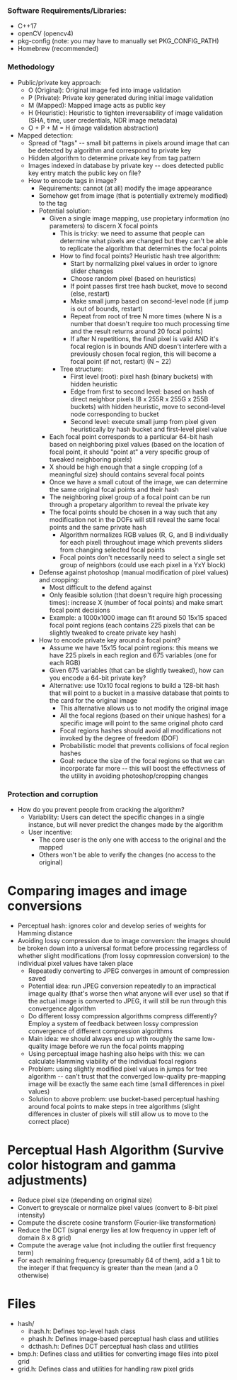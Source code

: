 ### Software Requirements/Libraries:
- C++17 
- openCV (opencv4)
- pkg-config (note: you may have to manually set PKG_CONFIG_PATH)
- Homebrew (recommended)

### Methodology
- Public/private key approach:
    - O (Original): Original image fed into image validation
    - P (Private): Private key generated during initial image validation
    - M (Mapped): Mapped image acts as public key
    - H (Heuristic): Heuristic to tighten irreversability of image validation (SHA, time, user credentials, NDR image metadata)
    - O + P + M = H (image validation abstraction)
- Mapped detection: 
    - Spread of "tags" -- small bit patterns in pixels around image that can be detected by algorithm and correspond to private key
    - Hidden algorithm to determine private key from tag pattern
    - Images indexed in database by private key -- does detected public key entry match the public key on file?
    - How to encode tags in image? 
        - Requirements: cannot (at all) modify the image appearance
        - Somehow get from image (that is potentially extremely modified) to the tag
        - Potential solution:
            - Given a single image mapping, use propietary information (no parameters) to discern X focal points
                - This is tricky: we need to assume that people can determine what pixels are changed but they can't be able to replicate the algorithm that determines the focal points
                - How to find focal points? Heuristic hash tree algorithm:
                    - Start by normalizing pixel values in order to ignore slider changes
                    - Choose random pixel (based on heuristics)
                    - If point passes first tree hash bucket, move to second (else, restart)
                    - Make small jump based on second-level node (if jump is out of bounds, restart)
                    - Repeat from root of tree N more times (where N is a number that doesn't require too much processing time and the result returns around 20 focal points)
                    - If after N repetitions, the final pixel is valid AND it's focal region is in bounds AND doesn't interfere with a previously chosen focal region, this will become a focal point (if not, restart) (N ~ 22)
                - Tree structure:
                    - First level (root): pixel hash (binary buckets) with hidden heuristic
                    - Edge from first to second level: based on hash of direct neighbor pixels (8 x 255R x 255G x 255B buckets) with hidden heuristic, move to second-level node corresponding to bucket
                    - Second level: execute small jump from pixel given heuristically by hash bucket and first-level pixel value
            - Each focal point corresponds to a particular 64-bit hash based on neighboring pixel values (based on the location of focal point, it should "point at" a very specific group of tweaked neighboring pixels)
            - X should be high enough that a single cropping (of a meaningful size) should contains several focal points
            - Once we have a small cutout of the image, we can determine the same original focal points and their hash
            - The neighboring pixel group of a focal point can be run through a propetary algorithm to reveal the private key
            - The focal points should be chosen in a way such that any modification not in the DOFs will still reveal the same focal points and the same private hash
                - Algorithm normalizes RGB values (R, G, and B individually for each pixel) throughout image which prevents sliders from changing selected focal points
                - Focal points don't necessarily need to select a single set group of neighbors (could use each pixel in a YxY block)
        - Defense against photoshop (manual modification of pixel values) and cropping:
            - Most difficult to the defend against
            - Only feasible solution (that doesn't require high processing times): increase X (number of focal points) and make smart focal point decisions
            - Example: a 1000x1000 image can fit around 50 15x15 spaced focal point regions (each contains 225 pixels that can be slightly tweaked to create private key hash)
        - How to encode private key around a focal point?
            - Assume we have 15x15 focal point regions: this means we have 225 pixels in each region and 675 variables (one for each RGB)
            - Given 675 variables (that can be slightly tweaked), how can you encode a 64-bit private key?
            - Alternative: use 10x10 focal regions to build a 128-bit hash that will point to a bucket in a massive database that points to the card for the original image
                - This alternative allows us to not modify the original image
                - All the focal regions (based on their unique hashes) for a specific image will point to the same original photo card
                - Focal regions hashes should avoid all modifications not invoked by the degree of freedom (DOF)
                - Probabilistic model that prevents collisions of focal region hashes
                - Goal: reduce the size of the focal regions so that we can incorporate far more -- this will boost the effectivness of the utility in avoiding photoshop/cropping changes 

### Protection and corruption
- How do you prevent people from cracking the algorithm?
    - Variability: Users can detect the specific changes in a single instance, but will never predict the changes made by the algorithm
    - User incentive: 
        - The core user is the only one with access to the original and the mapped
        - Others won't be able to verify the changes (no access to the original) 

# Comparing images and image conversions
- Perceptual hash: ignores color and develop series of weights for Hamming distance
- Avoiding lossy compression due to image conversion: the images should be broken down into a universal format before processing regardless of whether slight modifications (from lossy copmression conversion) to the individual pixel values have taken place
    - Repeatedly converting to JPEG converges in amount of compression saved
    - Potential idea: run JPEG conversion repeatedly to an impractical image quality (that's worse then what anyone will ever use) so that if the actual image is converted to JPEG, it will still be run through this convergence algorithm
    - Do different lossy compression algorithms compress differently? Employ a system of feedback between lossy compression convergence of different compression algorithms
    - Main idea: we should always end up with roughly the same low-quality image before we run the focal points mapping
    - Using perceptual image hashing also helps with this: we can calculate Hamming viability of the individual focal regions 
    - Problem: using slightly modified pixel values in jumps for tree algorithm -- can't trust that the converged low-quality pre-mapping image will be exactly the same each time (small differences in pixel values)
    - Solution to above problem: use bucket-based perceptual hashing around focal points to make steps in tree algorithms (slight differences in cluster of pixels will still allow us to move to the correct place)

# Perceptual Hash Algorithm (Survive color histogram and gamma adjustments)
- Reduce pixel size (depending on original size)
- Convert to greyscale or normalize pixel values (convert to 8-bit pixel intensity)
- Compute the discrete cosine transform (Fourier-like transformation)
- Reduce the DCT (signal energy lies at low frequency in upper left of domain 8 x 8 grid)
- Compute the average value (not including the outlier first frequency term)
- For each remaining frequency (presumably 64 of them), add a 1 bit to the integer if that frequency is greater than the mean (and a 0 otherwise)

# Files
- hash/
    - ihash.h: Defines top-level hash class
    - phash.h: Defines image-based perceptual hash class and utilities
    - dcthash.h: Defines DCT perceptual hash class and utilities
- bmp.h: Defines class and utilities for converting image files into pixel grid
- grid.h: Defines class and utilities for handling raw pixel grids
